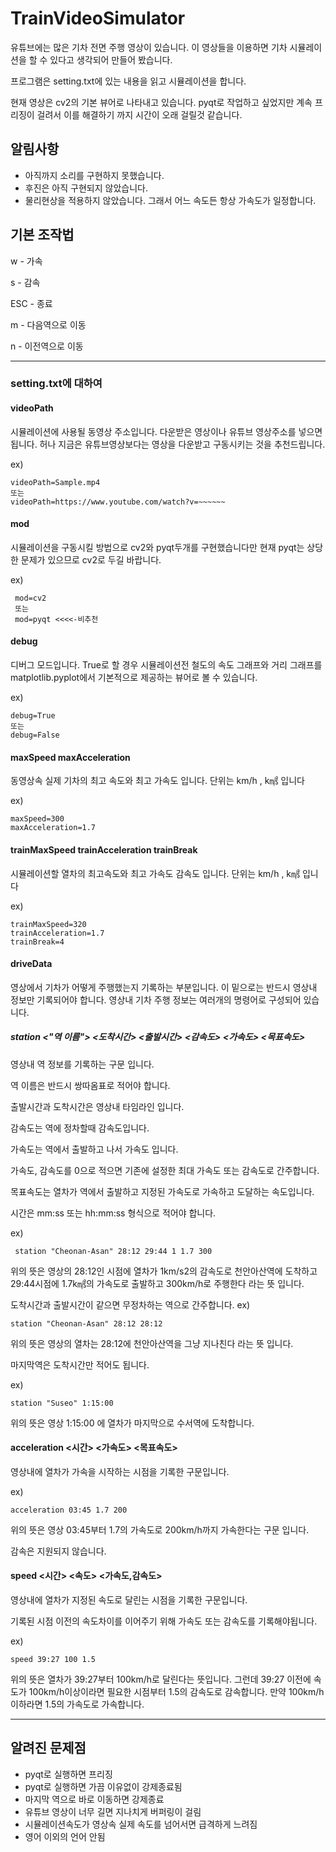 # TrainVideoSimulator

유튜브에는 많은 기차 전면 주행 영상이 있습니다.
이 영상들을 이용하면 기차 시뮬레이션을 할 수 있다고 생각되어 만들어 봤습니다.

프로그램은 setting.txt에 있는 내용을 읽고 시뮬레이션을 합니다.

현재 영상은 cv2의 기본 뷰어로 나타내고 있습니다. pyqt로 작업하고 싶었지만 계속 프리징이 걸려서 이를 해결하기 까지 시간이 오래 걸릴것 같습니다.

## 알림사항

+ 아직까지 소리를 구현하지 못했습니다.
+ 후진은 아직 구현되지 않았습니다.
+ 물리현상을 적용하지 않았습니다. 그래서 어느 속도든 항상 가속도가 일정합니다.

## 기본 조작법

w - 가속

s - 감속

ESC - 종료

m - 다음역으로 이동

n - 이전역으로 이동

***

### setting.txt에 대하여

#### videoPath
시뮬레이션에 사용될 동영상 주소입니다. 다운받은 영상이나 유튜브 영상주소를 넣으면 됩니다. 허나 지금은 유튜브영상보다는 영상을 다운받고 구동시키는 것을 추천드립니다.

ex)


    videoPath=Sample.mp4
    또는
    videoPath=https://www.youtube.com/watch?v=~~~~~~
 
 #### mod 
 시뮬레이션을 구동시킬 방법으로 cv2와 pyqt두개를 구현했습니다만 현재 pyqt는 상당한 문제가 있으므로 cv2로 두길 바랍니다.
 
 ex)
 
     mod=cv2
     또는
     mod=pyqt <<<<-비추천

 #### debug
 디버그 모드입니다. True로 할 경우 시뮬레이션전 철도의 속도 그래프와 거리 그래프를 matplotlib.pyplot에서 기본적으로 제공하는 뷰어로 볼 수 있습니다.

ex)

    debug=True
    또는
    debug=False

#### maxSpeed maxAcceleration
동영상속 실제 기차의 최고 속도와 최고 가속도 입니다. 단위는 km/h , k㎨ 입니다

ex)

    maxSpeed=300
    maxAcceleration=1.7
    
#### trainMaxSpeed trainAcceleration trainBreak
시뮬레이션할 열차의 최고속도와 최고 가속도 감속도 입니다. 단위는 km/h , k㎨ 입니다

ex)
    
    trainMaxSpeed=320
    trainAcceleration=1.7
    trainBreak=4
    
 #### driveData
 영상에서 기차가 어떻게 주행했는지 기록하는 부분입니다. 이 밑으로는 반드시 영상내 정보만 기록되어야 합니다.
 영상내 기차 주행 정보는 여러개의 명령어로 구성되어 있습니다.
 
 ##### station <"역 이름"> <도착시간> <출발시간> <감속도> <가속도> <목표속도>
 
 영상내 역 정보를 기록하는 구문 입니다.
 
 역 이름은 반드시 쌍따옴표로 적어야 합니다.
 
 출발시간과 도착시간은 영상내 타임라인 입니다.
 
 감속도는 역에 정차할때 감속도입니다.
 
 가속도는 역에서 출발하고 나서 가속도 입니다.
 
 가속도, 감속도를 0으로 적으면 기존에 설정한 최대 가속도 또는 감속도로 간주합니다.
 
 목표속도는 열차가 역에서 출발하고 지정된 가속도로 가속하고 도달하는 속도입니다.
 
 시간은 mm:ss 또는 hh:mm:ss 형식으로 적어야 합니다.
 
 ex)
 
     station "Cheonan-Asan" 28:12 29:44 1 1.7 300
위의 뜻은 영상의 28:12인 시점에 열차가 1km/s2의 감속도로 천안아산역에 도착하고 29:44시점에 1.7k㎨의 가속도로 출발하고 300km/h로 주행한다 라는 뜻 입니다.

도착시간과 출발시간이 같으면 무정차하는 역으로 간주합니다.
ex)

    station "Cheonan-Asan" 28:12 28:12
위의 뜻은 영상의 열차는 28:12에 천안아산역을 그냥 지나친다 라는 뜻 입니다.

마지막역은 도착시간만 적어도 됩니다.

ex)

    station "Suseo" 1:15:00
위의 뜻은 영상 1:15:00 에 열차가 마지막으로 수서역에 도착합니다.
    
#### acceleration <시간> <가속도> <목표속도>

영상내에 열차가 가속을 시작하는 시점을 기록한 구문입니다.

ex)

    acceleration 03:45 1.7 200
위의 뜻은 영상 03:45부터 1.7의 가속도로 200km/h까지 가속한다는 구문 입니다.

감속은 지원되지 않습니다.

#### speed <시간> <속도> <가속도,감속도>

영상내에 열차가 지정된 속도로 달린는 시점을 기록한 구문입니다.

기록된 시점 이전의 속도차이를 이어주기 위해 가속도 또는 감속도를 기록해야됩니다.

ex)

    speed 39:27 100 1.5
위의 뜻은 열차가 39:27부터 100km/h로 달린다는 뜻입니다. 
그런데 39:27 이전에 속도가 100km/h이상이라면 필요한 시점부터 1.5의 감속도로 감속합니다. 만약 100km/h이하라면 1.5의 가속도로 가속합니다.
    




---
    
## 알려진 문제점

+ pyqt로 실행하면 프리징
+ pyqt로 실행하면 가끔 이유없이 강제종료됨
+ 마지막 역으로 바로 이동하면 강제종료
+ 유튜브 영상이 너무 길면 지나치게 버퍼링이 걸림
+ 시뮬레이션속도가 영상속 실제 속도를 넘어서면 급격하게 느려짐
+ 영어 이외의 언어 안됨
